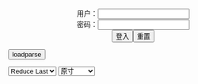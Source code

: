 <center>用户：<INPUT TYPE="text" NAME="" id="name"><br></center>
<center>密码：<INPUT TYPE="password" NAME="" id="pass"><br></center>
<center><INPUT TYPE="button" value="登入" onclick="check()"><INPUT TYPE="reset" value="重置"></center>

<div style="display: none" id="mdm" name="dmd">
  <button onclick="location.reload()">Cover 0</button>
</div>

<button style="display: none" name="dmd" onclick="toggleb()">toggle</button>
<button onclick="loadparse()">loadparse</button>

<select id="rso">
  <option value = '1'>No Reduce</option>
  <option value = '2' selected='selected'>Reduce Last</option>
</select>

<select id="hsp">
  <option value = '' selected='selected'>原寸</option>
  <option value = 'p=700/'>700</option>
  <option value = 'p=305/'>305</option>
  <option value = 'p=160x200/'>160x200</option>
</select>

<br>
<div style="display: none" id="mdc" name="dmd">
</div>

<pre style="display: none" id = "raw">
<!-- 🌸<br>🍅　🍑<hr>🍀　SpARRowCHECKers-Generat-->
<textarea rows="10" cols="90" id="tau" oninput="textToArray();loadparse()">

https://static.hentai-cosplays.com/upload/20160202/9/8646/p=700/12.jpg
https://static.hentai-cosplays.com/upload/20130415/2/1476/p=700/214.jpg

</textarea><br><!-- 🍀<br>🍑　🍅<hr>🌸 -->

<textarea rows="30" cols="100" id="tar" oninput="loadparse()">

<font size="2"><b>
丹雫ひよ part 206 - エロコスプレ</b></font><br>
https://ja.hentai-cosplays.com/image/hiyo-nishizuku-206/

<font size="1" style="color:#DCDCDC"><b>2021/12/15 下午2:51:37</b></font><br>

<font size="2"><b>
[ひよひよくらぶ] Petit charm fleur 01 Mirim [ひよひよくらぶ] Petit charm fleur 01 Mirim - エロコスプレ</b></font><br>
https://ja.hentai-cosplays.com/image/-petit-charm-fleur-01-mirim--petit-charm-fleur-01-mirim-1/

<font size="1" style="color:#DCDCDC"><b>2021/12/15 下午3:14:40</b></font><br>

<font size="2"><b>
Married Secretary Fucks Client half her Age</b></font><br>
https://www.pornhub.com/view_video.php?viewkey=ph619ce5d8bb9d1

Married Secretary Fucks Client half her Age

<font size="1" style="color:#DCDCDC"><b>2021/12/17 下午10:06:28</b></font><br>

<font size="2"><b>
Jada Bandz & Gfs Dominate Ex Boyfriend</b></font><br>
https://www.pornhub.com/view_video.php?viewkey=ph60de836f6dbbf

Jada Bandz & Gfs Dominate Ex Boyfriend

<font size="1" style="color:#DCDCDC"><b>2021/12/17 下午10:10:18</b></font><br>

<font size="2"><b>
Big Japanese Boobs 巨乳 - Porn Video Playlist from GerManOneX | Pornhub.com</b></font><br>
https://www.pornhub.com/playlist/131579932

Big Japanese Boobs 巨乳 - Porn Video Playlist from GerManOneX | Pornhub.com

<font size="1" style="color:#DCDCDC"><b>2021/12/17 下午10:17:50</b></font><br>

<font size="2"><b>
Huge Tits on Japanese Amateur Rio - Blowjob, Finger Fucking, Titty Fuck with Sexy Amateur Pt 3</b></font><br>
https://www.pornhub.com/view_video.php?viewkey=ph61ada1d32d91c

Huge Tits on Japanese Amateur Rio - Blowjob, Finger Fucking, Titty Fuck with Sexy Amateur Pt 3

<font size="1" style="color:#DCDCDC"><b>2021/12/17 下午10:06:42</b></font><br>

<font size="2"><b>
Jacky Lawless Likes getting Fucked having Hot Cumshots Germangoogirls</b></font><br>
https://www.pornhub.com/view_video.php?viewkey=ph5e4fe7fc75367

https://di.phncdn.com/videos/202002/21/286491852/original/(m=eafTGgaaaa)(mh=mq2zvNprfB51iz2q)9.jpg

<font size="1" style="color:#DCDCDC"><b>2021/12/16 下午11:19:50</b></font><br>

<font size="2"><b>
Kitty Core and Mugur Give the most Motivating Pro Porn Statetement</b></font><br>
https://www.pornhub.com/view_video.php?viewkey=1774887881

https://di.phncdn.com/videos/201501/22/37896631/original/(m=eafTGgaaaa)(mh=hImOiTYsFpYwc4d7)16.jpg

<font size="1" style="color:#DCDCDC"><b>2021/12/16 下午11:49:33</b></font><br>

<font size="2"><b>
KittyCore Und Ihr Erster Arschfick Tut so Richtig Weh</b></font><br>
https://www.pornhub.com/view_video.php?viewkey=ph5a8a61843019c

https://di.phncdn.com/videos/201802/19/155197012/original/(m=eafTGgaaaa)(mh=pBAYZSyhboF03NQ8)9.jpg

<font size="1" style="color:#DCDCDC"><b>2021/12/16 下午11:45:28</b></font><br>

<font size="2"><b>
Tattooed Calisi Ink Sucks a Train of Dicks - German Goo Girls</b></font><br>
https://www.pornhub.com/view_video.php?viewkey=ph59cba54ac496e

https://di.phncdn.com/videos/201709/27/134552071/original/(m=eafTGgaaaa)(mh=X7jNYG8uI8KG6esA)6.jpg

<font size="1" style="color:#DCDCDC"><b>2021/12/16 下午11:33:54</b></font><br>

<font size="2"><b>
Calisi Ink Smiling & having a Fun Time trying out Pee Play</b></font><br>
https://www.pornhub.com/view_video.php?viewkey=ph6023bcd294810

https://ei.phncdn.com/videos/202102/10/383338832/thumbs_5/(m=eafTGgaaaa)(mh=2TqYnRhR79MGpcF5)4.jpg

<font size="1" style="color:#DCDCDC"><b>2021/12/16 下午11:36:07</b></font><br>

<font size="2"><b>
Mellanie Monroe and her Magic Pussy take on Brickzilla</b></font><br>
https://www.pornhub.com/view_video.php?viewkey=ph6169839a3f855

https://ei.phncdn.com/videos/202110/15/396411681/original/(m=eafTGgaaaa)(mh=nn5a5sXgWvySDIAD)11.jpg

<font size="1" style="color:#DCDCDC"><b>2021/12/16 下午10:57:22</b></font><br>

<font size="2"><b>
Breast Fed - Scene 2</b></font><br>
https://www.pornhub.com/view_video.php?viewkey=758130307

https://di.phncdn.com/videos/201304/05/11080281/original/(m=eafTGgaaaa)(mh=Q6UsiB2FuJBDRgse)7.jpg

<font size="1" style="color:#DCDCDC"><b>2021/12/16 下午11:06:15</b></font><br>

<font size="2"><b>
Cherokee D ASS - OIled Big Ass Pounding</b></font><br>
https://www.pornhub.com/view_video.php?viewkey=ph594ccc03f20a5

https://ei.phncdn.com/videos/201706/23/121543631/original/(m=eafTGgaaaa)(mh=Pmm6PdT9unYgaZaY)14.jpg

<font size="1" style="color:#DCDCDC"><b>2021/12/16 下午11:14:59</b></font><br>

Samanttha 38g
190212_2302_720P_1500K_114557451

</textarea>
</pre>

<script src="https://cdn.jsdelivr.net/npm/jquery@3.5.1/dist/jquery.min.js"></script>

<link rel="stylesheet" href="https://cdn.jsdelivr.net/gh/fancyapps/fancybox@3.5.7/dist/jquery.fancybox.min.css" />
<script src="https://cdn.jsdelivr.net/gh/fancyapps/fancybox@3.5.7/dist/jquery.fancybox.min.js"></script>

<script type="text/javascript">

var __urlRegex = /(\b(https?|ftp|file):\/\/[-A-Z0-9+&@#\/%?=~_|!:,.;]*[-A-Z0-9+&@#\/%=~_|])/ig;
var __imgRegex = /\.(?:jpe?g|gif|png)$/i;

textToArray();
loadparse();

function parseURL($string){

    var exp = __urlRegex;
    return $string.replace(exp,function(match){
            __imgRegex.lastIndex=0;
            if(__imgRegex.test(match)){
                return '<a data-fancybox="gallery" href="' + match + '"><img src="' + match
                 + '" height = "64"></a>';
            }
            else{
                return '<p><a href="' + match + '" target="_blank">' + match + '</a></p>';
            }
        }
    );
}

function textToArray(){
  var textArea = document.getElementById("tau");
  var arrayFromTextArea = textArea.value.split(String.fromCharCode(10));
  for ( var i = 0; i < arrayFromTextArea.length; i++ ) {
    generateM(arrayFromTextArea[i]);
  }
}

function generateM(url) {
  mdm.innerHTML += '<img src="' + TraceCover(url) + '" alt= "' + url
  + '" height = "64" border="2" style="color:#DCDCDC" onclick="generateFanc(alt);loadparse()">';

}

function TraceCover(url) {
  var SegmentArr = url.split('/');

  var Extens = SegmentArr.slice(-1).join().split('.').pop();
  var SegmentCount = SegmentArr.length - 2;

  var TopHalf = SegmentArr.slice(0,SegmentCount).join('/');

  return TopHalf + '/p=160x200/1.' + Extens + '\n';

}

function generateFanc(url) {
  var SegmentArr = url.split('/');
  var GeneratCount = SegmentArr.slice(-1).join().split('.').shift();
  var Extens = SegmentArr.slice(-1).join().split('.').pop();
  var SegmentCount = SegmentArr.length;
  var ReduceSegments = document.getElementById('rso').value;
  var HentaiSizeP = document.getElementById('hsp').value;
  var TopHalf = SegmentArr.slice(0,SegmentCount - ReduceSegments).join('/');
  tar.innerHTML = '';

  for (var j = 1; j <= GeneratCount; j++) {
    tar.innerHTML += TopHalf + '/' + HentaiSizeP + j + '.' + Extens + '\n';
  }
}

function loadparse() {
  mdc.innerHTML = parseURL(tar.value);
}

function check(){
  var name=document.getElementById("name").value;
  var pass=document.getElementById("pass").value;
  if(name==!/[^\s]/.test(new Date().getTime()) && pass==String.fromCharCode(window.atob("MTIx"))){
    var nd = document.getElementsByName("dmd");
    for (var i = 0; i <= nd.length; i++) {
      nd[i].style.display = "";
      }
      }else{
      }
}

function toggleb() {
  var x = document.getElementById("raw");
  if (x.style.display === "none") {
    x.style.display = "";
  } else {
    x.style.display = "none";
  }
}

</script>
